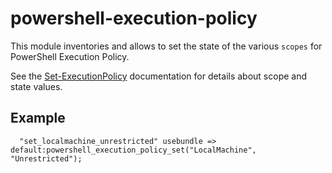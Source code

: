 # powershell-execution-policy

This module inventories and allows to set the state of the various `scopes` for PowerShell Execution Policy.

See the [Set-ExecutionPolicy](https://learn.microsoft.com/en-us/powershell/module/microsoft.powershell.security/set-executionpolicy?view=powershell-7.4) documentation for details about scope and state values.

## Example

```cf3
  "set_localmachine_unrestricted" usebundle => default:powershell_execution_policy_set("LocalMachine", "Unrestricted");
```
